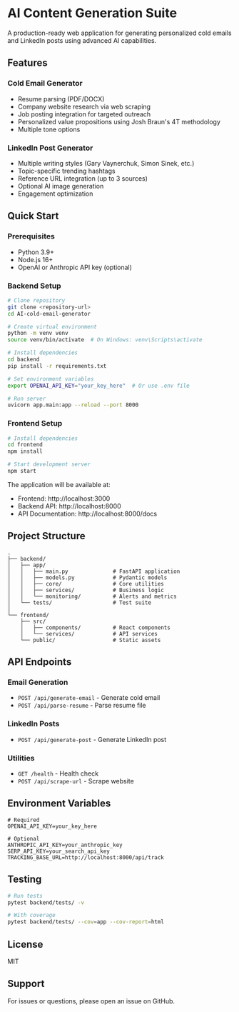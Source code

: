 # AI Content Generation Suite

A production-ready web application for generating personalized cold emails and LinkedIn posts using advanced AI capabilities.

## Features

### Cold Email Generator
- Resume parsing (PDF/DOCX)
- Company website research via web scraping
- Job posting integration for targeted outreach
- Personalized value propositions using Josh Braun's 4T methodology
- Multiple tone options

### LinkedIn Post Generator  
- Multiple writing styles (Gary Vaynerchuk, Simon Sinek, etc.)
- Topic-specific trending hashtags
- Reference URL integration (up to 3 sources)
- Optional AI image generation
- Engagement optimization

## Quick Start

### Prerequisites
- Python 3.9+
- Node.js 16+
- OpenAI or Anthropic API key (optional)

### Backend Setup

```bash
# Clone repository
git clone <repository-url>
cd AI-cold-email-generator

# Create virtual environment
python -m venv venv
source venv/bin/activate  # On Windows: venv\Scripts\activate

# Install dependencies
cd backend
pip install -r requirements.txt

# Set environment variables
export OPENAI_API_KEY="your_key_here"  # Or use .env file

# Run server
uvicorn app.main:app --reload --port 8000
```

### Frontend Setup

```bash
# Install dependencies
cd frontend
npm install

# Start development server
npm start
```

The application will be available at:
- Frontend: http://localhost:3000
- Backend API: http://localhost:8000
- API Documentation: http://localhost:8000/docs

## Project Structure

```
.
├── backend/
│   ├── app/
│   │   ├── main.py              # FastAPI application
│   │   ├── models.py            # Pydantic models
│   │   ├── core/                # Core utilities
│   │   ├── services/            # Business logic
│   │   └── monitoring/          # Alerts and metrics
│   └── tests/                   # Test suite
│
└── frontend/
    ├── src/
    │   ├── components/          # React components
    │   └── services/            # API services
    └── public/                  # Static assets
```

## API Endpoints

### Email Generation
- `POST /api/generate-email` - Generate cold email
- `POST /api/parse-resume` - Parse resume file

### LinkedIn Posts
- `POST /api/generate-post` - Generate LinkedIn post

### Utilities
- `GET /health` - Health check
- `POST /api/scrape-url` - Scrape website

## Environment Variables

```env
# Required
OPENAI_API_KEY=your_key_here

# Optional
ANTHROPIC_API_KEY=your_anthropic_key
SERP_API_KEY=your_search_api_key
TRACKING_BASE_URL=http://localhost:8000/api/track
```

## Testing

```bash
# Run tests
pytest backend/tests/ -v

# With coverage
pytest backend/tests/ --cov=app --cov-report=html
```

## License

MIT

## Support

For issues or questions, please open an issue on GitHub.
